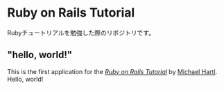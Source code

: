 # Ruby on Rails Tutorial
Rubyチュートリアルを勉強した際のリポジトリです。

## "hello, world!"

This is the first application for the
[*Ruby on Rails Tutorial*](https://railstutorial.jp/)
by [Michael Hartl](https://www.michaelhartl.com/). Hello, world!